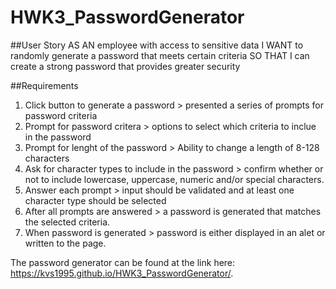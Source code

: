 # HWK3_PasswordGenerator

##User Story
AS AN employee with access to sensitive data
I WANT to randomly generate a password that meets certain criteria
SO THAT I can create a strong password that provides greater security

##Requirements
  1. Click button to generate a password > presented a series of prompts for password criteria
  2. Prompt for password critera > options to select which criteria to inclue in the password
  3. Prompt for lenght of the password > Ability to change a length of 8-128 characters
  4. Ask for character types to include in the password > confirm whether or not to include lowercase, uppercase, numeric and/or special characters. 
  5. Answer each prompt > input should be validated and at least one character type should be selected
  6. After all prompts are answered > a password is generated that matches the selected criteria. 
  7. When password is generated > password is either displayed in an alet or written to the page. 


The password generator can be found at the link here: https://kvs1995.github.io/HWK3_PasswordGenerator/.
